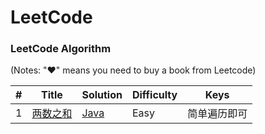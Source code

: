 LeetCode
========

### LeetCode Algorithm

(Notes: "&hearts;" means you need to buy a book from Leetcode)


| # | Title | Solution | Difficulty |Keys|
|---| ----- | -------- | ---------- |----|
|1|[两数之和](https://leetcode-cn.com/problems/two-sum/) | [Java](./src/leetcode/twoSum_1_Solution.java)|Easy|简单遍历即可|
